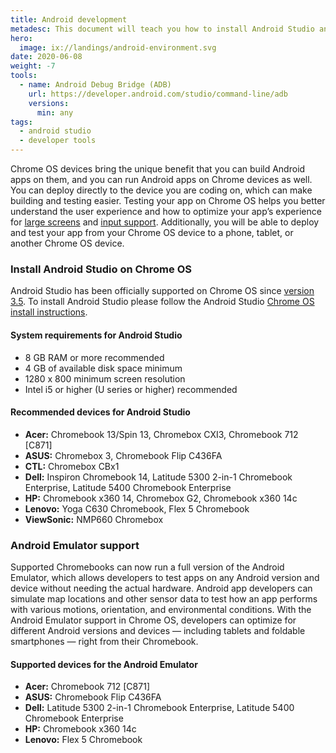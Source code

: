 ```yaml
---
title: Android development
metadesc: This document will teach you how to install Android Studio and Flutter on Chrome OS.
hero:
  image: ix://landings/android-environment.svg
date: 2020-06-08
weight: -7
tools:
  - name: Android Debug Bridge (ADB)
    url: https://developer.android.com/studio/command-line/adb
    versions:
      min: any
tags:
  - android studio
  - developer tools
---
```


Chrome OS devices bring the unique benefit that you can build Android apps on them, and you can run Android apps on Chrome devices as well. You can deploy directly to the device you are coding on, which can make building and testing easier.
Testing your app on Chrome OS helps you better understand the user experience and how to optimize your app’s experience for [large screens](/{{locale.code}}/android/design#layouts-for-larger-screens) and [input support](/{{locale.code}}/android/input-compatibility). Additionally, you will be able to deploy and test your app from your Chrome OS device to a phone, tablet, or another Chrome OS device.

### Install Android Studio on Chrome OS

Android Studio has been officially supported on Chrome OS since [version 3.5](https://developer.android.com/studio/releases#chrome-os-support). To install Android Studio please follow the Android Studio [Chrome OS install instructions](https://developer.android.com/studio/install#chrome-os).

#### System requirements for Android Studio

- 8 GB RAM or more recommended
- 4 GB of available disk space minimum
- 1280 x 800 minimum screen resolution
- Intel i5 or higher (U series or higher) recommended

#### Recommended devices for Android Studio

- **Acer:** Chromebook 13/Spin 13, Chromebox CXI3, Chromebook 712 [C871]
- **ASUS:** Chromebox 3, Chromebook Flip C436FA
- **CTL:** Chromebox CBx1
- **Dell:** Inspiron Chromebook 14, Latitude 5300 2-in-1 Chromebook Enterprise, Latitude 5400 Chromebook Enterprise
- **HP:** Chromebook x360 14, Chromebox G2, Chromebook x360 14c
- **Lenovo:** Yoga C630 Chromebook, Flex 5 Chromebook
- **ViewSonic:** NMP660 Chromebox

### Android Emulator support

Supported Chromebooks can now run a full version of the Android Emulator, which allows developers to test apps on any Android version and device without needing the actual hardware. Android app developers can simulate map locations and other sensor data to test how an app performs with various motions, orientation, and environmental conditions. With the Android Emulator support in Chrome OS, developers can optimize for different Android versions and devices — including tablets and foldable smartphones — right from their Chromebook.

#### Supported devices for the Android Emulator

- **Acer:** Chromebook 712 [C871]
- **ASUS:** Chromebook Flip C436FA
- **Dell:** Latitude 5300 2-in-1 Chromebook Enterprise, Latitude 5400 Chromebook Enterprise
- **HP:** Chromebook x360 14c
- **Lenovo:** Flex 5 Chromebook
